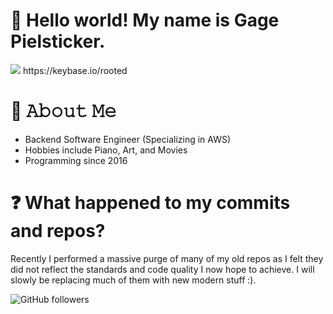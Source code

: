 # 👋 Hello world! My name is Gage Pielsticker.
<img src="https://profile-counter.glitch.me/gagepielsticker/count.svg" />
https://keybase.io/rooted

# 📖 𝙰𝚋𝚘𝚞𝚝 𝙼𝚎
- Backend Software Engineer (Specializing in AWS)
- Hobbies include Piano, Art, and Movies
- Programming since 2016
<!--
# 🧠 𝙺𝚗𝚘𝚠𝚗 (𝚘𝚛 𝚞𝚜𝚎𝚍) 𝙻𝚊𝚗𝚐𝚞𝚊𝚐𝚎𝚜 & 𝚃𝚘𝚘𝚕𝚜
<small>(𝚒𝚗𝚌𝚕𝚞𝚍𝚒𝚗𝚐 𝚋𝚞𝚝 𝚗𝚘𝚝 𝚕𝚒𝚖𝚒𝚝𝚎𝚍 𝚝𝚘)</small>
<p>

<img src="https://cdn.jsdelivr.net/gh/devicons/devicon/icons/atom/atom-original.svg" width="40" height="40"/>
<img src="https://cdn.jsdelivr.net/gh/devicons/devicon/icons/bash/bash-original.svg" width="40" height="40"/>
<img src="https://cdn.jsdelivr.net/gh/devicons/devicon/icons/git/git-original.svg" width="40" height="40" />
<img src="https://cdn.jsdelivr.net/gh/devicons/devicon/icons/github/github-original.svg" width="40" height="40" />
<img src="https://cdn.jsdelivr.net/gh/devicons/devicon/icons/gitlab/gitlab-original.svg" width="40" height="40" />
<img src="https://cdn.jsdelivr.net/gh/devicons/devicon/icons/bitbucket/bitbucket-original.svg" width="40" height="40" />
<img src="https://cdn.jsdelivr.net/gh/devicons/devicon/icons/circleci/circleci-plain.svg" width="40" height="40" />
<img src="https://cdn.jsdelivr.net/gh/devicons/devicon/icons/travis/travis-plain-wordmark.svg" width="40" height="40" />
<img src="https://cdn.jsdelivr.net/gh/devicons/devicon/icons/docker/docker-original.svg" width="40" height="40" />
<img src="https://cdn.jsdelivr.net/gh/devicons/devicon/icons/centos/centos-original.svg" width="40" height="40" />
<img src="https://cdn.jsdelivr.net/gh/devicons/devicon/icons/debian/debian-original.svg" width="40" height="40" />
<img src="https://cdn.jsdelivr.net/gh/devicons/devicon/icons/linux/linux-original.svg" width="40" height="40" />
<img src="https://cdn.jsdelivr.net/gh/devicons/devicon/icons/ubuntu/ubuntu-plain.svg" width="40" height="40" />
<img src="https://cdn.jsdelivr.net/gh/devicons/devicon/icons/windows8/windows8-original.svg" width="40" height="40" />
<img src="https://cdn.jsdelivr.net/gh/devicons/devicon/icons/codepen/codepen-plain.svg" width="40" height="40" />
<img src="https://cdn.jsdelivr.net/gh/devicons/devicon/icons/digitalocean/digitalocean-original.svg" width="40" height="40" />
<img src="https://cdn.jsdelivr.net/gh/devicons/devicon/icons/electron/electron-original.svg" width="40" height="40" />
<img src="https://cdn.jsdelivr.net/gh/devicons/devicon/icons/express/express-original.svg" width="40" height="40" />
<img src="https://cdn.jsdelivr.net/gh/devicons/devicon/icons/filezilla/filezilla-plain.svg" width="40" height="40" />
<img src="https://cdn.jsdelivr.net/gh/devicons/devicon/icons/bootstrap/bootstrap-original.svg" width="40" height="40" />
<img src="https://cdn.jsdelivr.net/gh/devicons/devicon/icons/bulma/bulma-plain.svg" width="40" height="40" />
<img src="https://cdn.jsdelivr.net/gh/devicons/devicon/icons/css3/css3-original.svg" width="40" height="40" />
<img src="https://cdn.jsdelivr.net/gh/devicons/devicon/icons/html5/html5-original.svg" width="40" height="40" />
<img src="https://cdn.jsdelivr.net/gh/devicons/devicon/icons/intellij/intellij-original.svg" width="40" height="40" />
<img src="https://cdn.jsdelivr.net/gh/devicons/devicon/icons/java/java-original.svg" width="40" height="40" />
<img src="https://cdn.jsdelivr.net/gh/devicons/devicon/icons/javascript/javascript-original.svg" width="40" height="40" />
<img src="https://cdn.jsdelivr.net/gh/devicons/devicon/icons/nodejs/nodejs-original.svg" width="40" height="40" />
<img src="https://cdn.jsdelivr.net/gh/devicons/devicon/icons/npm/npm-original-wordmark.svg" width="40" height="40" />
<img src="https://cdn.jsdelivr.net/gh/devicons/devicon/icons/jest/jest-plain.svg" width="40" height="40" />
<img src="https://cdn.jsdelivr.net/gh/devicons/devicon/icons/jquery/jquery-original.svg" width="40" height="40" />
<img src="https://cdn.jsdelivr.net/gh/devicons/devicon/icons/mysql/mysql-original.svg" width="40" height="40" />
<img src="https://cdn.jsdelivr.net/gh/devicons/devicon/icons/redis/redis-original.svg" width="40" height="40" />
<img src="https://cdn.jsdelivr.net/gh/devicons/devicon/icons/mongodb/mongodb-original.svg" width="40" height="40" />
<img src="https://cdn.jsdelivr.net/gh/devicons/devicon/icons/nginx/nginx-original.svg" width="40" height="40" />
<img src="https://cdn.jsdelivr.net/gh/devicons/devicon/icons/photoshop/photoshop-line.svg" width="40" height="40" />
<img src="https://cdn.jsdelivr.net/gh/devicons/devicon/icons/python/python-original.svg" width="40" height="40" />
<img src="https://cdn.jsdelivr.net/gh/devicons/devicon/icons/putty/putty-original.svg" width="40" height="40" />
<img src="https://cdn.jsdelivr.net/gh/devicons/devicon/icons/socketio/socketio-original.svg" width="40" height="40" />
<img src="https://cdn.jsdelivr.net/gh/devicons/devicon/icons/ssh/ssh-original-wordmark.svg" width="40" height="40" />
<img src="https://cdn.jsdelivr.net/gh/devicons/devicon/icons/trello/trello-plain.svg" width="40" height="40" />
<img src="https://cdn.jsdelivr.net/gh/devicons/devicon/icons/unity/unity-original.svg" width="40" height="40" />
<img src="https://cdn.jsdelivr.net/gh/devicons/devicon/icons/vscode/vscode-original.svg" width="40" height="40" />
<img src="https://cdn.jsdelivr.net/gh/devicons/devicon/icons/yarn/yarn-original.svg" width="40" height="40" />
</p>

<a href="https://github.com/GagePielsticker/javascript-library-list">𝙵𝚊𝚖𝚒𝚕𝚒𝚊𝚛 𝙹𝚂 𝙻𝚒𝚋𝚛𝚊𝚛𝚒𝚎𝚜</a>
-->
# ❓ What happened to my commits and repos?
Recently I performed a massive purge of many of my old repos as I felt they did not reflect the standards and code quality I now hope to achieve. I will slowly be replacing much of them with new modern stuff :).


![GitHub followers](https://img.shields.io/github/followers/gagepielsticker?style=social)

